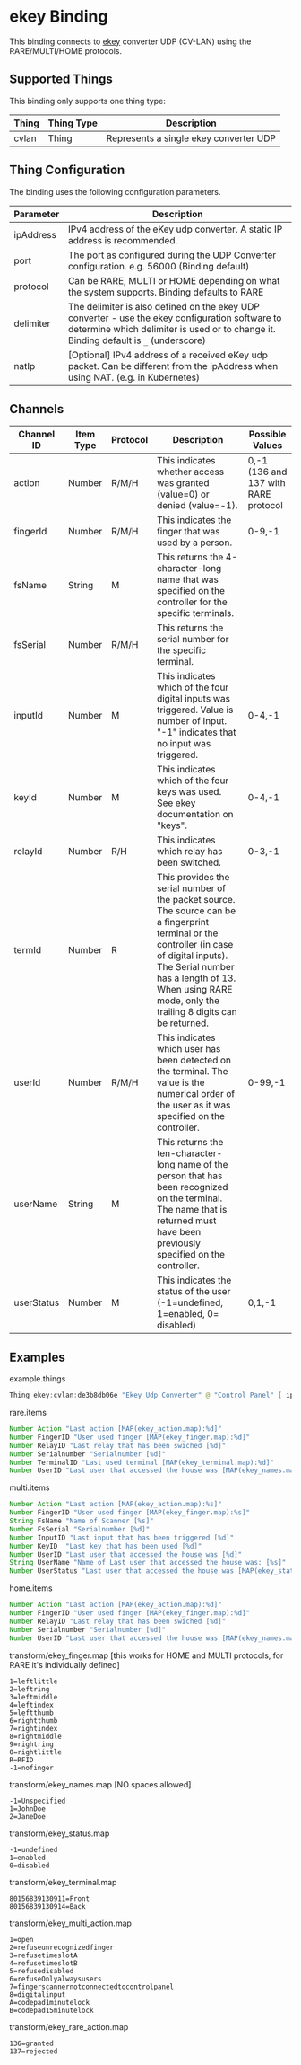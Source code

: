 # ekey Binding

This binding connects to [ekey](https://ekey.net/) converter UDP (CV-LAN) using the RARE/MULTI/HOME protocols.

## Supported Things

This binding only supports one thing type:

| Thing | Thing Type | Description                            |
|-------|------------|----------------------------------------|
| cvlan | Thing      | Represents a single ekey converter UDP |

## Thing Configuration

The binding uses the following configuration parameters.

| Parameter | Description                                                                                                                                                                              |
|-----------|------------------------------------------------------------------------------------------------------------------------------------------------------------------------------------------|
| ipAddress | IPv4 address of the eKey udp converter.  A static IP address is recommended.                                                                                                             |
| port      | The port as configured during the UDP Converter configuration.  e.g. 56000 (Binding default)                                                                                             |
| protocol  | Can be RARE, MULTI or HOME depending on what the system supports. Binding defaults to RARE                                                                                               |
| delimiter | The delimiter is also defined on the ekey UDP converter - use the ekey configuration software to determine which delimiter is used or to change it.  Binding default is `_` (underscore) |
| natIp     | [Optional] IPv4 address of a received eKey udp packet. Can be different from the ipAddress when using NAT. (e.g. in Kubernetes)                                                          |

## Channels

| Channel ID | Item Type | Protocol | Description                                                                                                                                                                                                                                           | Possible Values                      |
|------------|-----------|----------|-------------------------------------------------------------------------------------------------------------------------------------------------------------------------------------------------------------------------------------------------------|--------------------------------------|
| action     | Number    | R/M/H    | This indicates whether access was granted (value=0) or denied (value=-1).                                                                                                                                                                             | 0,-1 (136 and 137 with RARE protocol |
| fingerId   | Number    | R/M/H    | This indicates the finger that was used by a person.                                                                                                                                                                                                  | 0-9,-1                               |
| fsName     | String    | M        | This returns the 4-character-long name that was specified on the controller for the specific terminals.                                                                                                                                               |                                      |
| fsSerial   | Number    | R/M/H    | This returns the serial number for the specific terminal.                                                                                                                                                                                             |                                      |
| inputId    | Number    | M        | This indicates which of the four digital inputs was triggered. Value is number of Input. "-1" indicates that no input was triggered.                                                                                                                  | 0-4,-1                               |
| keyId      | Number    | M        | This indicates which of the four keys was used. See ekey documentation on "keys".                                                                                                                                                                     | 0-4,-1                               |
| relayId    | Number    | R/H      | This indicates which relay has been switched.                                                                                                                                                                                                         | 0-3,-1                               |
| termId     | Number    | R        | This provides the serial number of the packet source. The source can be a fingerprint terminal or the controller (in case of digital inputs). The Serial number has a length of 13. When using RARE mode, only the trailing 8 digits can be returned. |                                      |
| userId     | Number    | R/M/H    | This indicates which user has been detected on the terminal. The value is the numerical order of the user as it was specified on the controller.                                                                                                      | 0-99,-1                              |
| userName   | String    | M        | This returns the ten-character-long name of the person that has been recognized on the terminal. The name that is returned must have been previously specified on the controller.                                                                     |                                      |
| userStatus | Number    | M        | This indicates the status of the user (-1=undefined, 1=enabled, 0= disabled)                                                                                                                                                                          | 0,1,-1                               |

## Examples

example.things

```java
Thing ekey:cvlan:de3b8db06e "Ekey Udp Converter" @ "Control Panel" [ ipAddress="xxx.xxx.xxx.xxx", port="56000", protocol="RARE", delimiter="_" ]
```

rare.items

```java
Number Action "Last action [MAP(ekey_action.map):%d]"                          { channel="ekey:cvlan:de3b8db06e:action" }
Number FingerID "User used finger [MAP(ekey_finger.map):%d]"                   { channel="ekey:cvlan:de3b8db06e:fingerId" }
Number RelayID "Last relay that has been swiched [%d]"                         { channel="ekey:cvlan:de3b8db06e:relayId" }
Number Serialnumber "Serialnumber [%d]"                                        { channel="ekey:cvlan:de3b8db06e:fsSerial" }
Number TerminalID "Last used terminal [MAP(ekey_terminal.map):%d]"             { channel="ekey:cvlan:de3b8db06e:termId" }
Number UserID "Last user that accessed the house was [MAP(ekey_names.map):%d]" { channel="ekey:cvlan:de3b8db06e:userId" }
```

multi.items

```java
Number Action "Last action [MAP(ekey_action.map):%s]"                          { channel="ekey:cvlan:de3b8db06e:action" }
Number FingerID "User used finger [MAP(ekey_finger.map):%s]"                   { channel="ekey:cvlan:de3b8db06e:fingerId" }
String FsName "Name of Scanner [%s]"                                           { channel="ekey:cvlan:de3b8db06e:fsName" }
Number FsSerial "Serialnumber [%d]"                                            { channel="ekey:cvlan:de3b8db06e:fsSerial" }
Number InputID "Last input that has been triggered [%d]"                       { channel="ekey:cvlan:de3b8db06e:inputId" }
Number KeyID  "Last key that has been used [%d]"                               { channel="ekey:cvlan:de3b8db06e:keyId" }
Number UserID "Last user that accessed the house was [%d]"                     { channel="ekey:cvlan:de3b8db06e:userId" }
String UserName "Name of Last user that accessed the house was: [%s]"          { channel="ekey:cvlan:de3b8db06e:userName" }
Number UserStatus "Last user that accessed the house was [MAP(ekey_status.map):%s]" { channel="ekey:cvlan:de3b8db06e:userStatus" }
```

home.items

```java
Number Action "Last action [MAP(ekey_action.map):%d]"                          { channel="ekey:cvlan:de3b8db06e:action" }
Number FingerID "User used finger [MAP(ekey_finger.map):%d]"                   { channel="ekey:cvlan:de3b8db06e:fingerId" }
Number RelayID "Last relay that has been swiched [%d]"                         { channel="ekey:cvlan:de3b8db06e:relayId" }
Number Serialnumber "Serialnumber [%d]"                                        { channel="ekey:cvlan:de3b8db06e:fsSerial" }
Number UserID "Last user that accessed the house was [MAP(ekey_names.map):%d]" { channel="ekey:cvlan:de3b8db06e:userId" }
```

transform/ekey_finger.map [this works for HOME and MULTI protocols, for RARE it's individually defined]

```text
1=leftlittle
2=leftring
3=leftmiddle
4=leftindex
5=leftthumb
6=rightthumb
7=rightindex
8=rightmiddle
9=rightring
0=rightlittle
R=RFID
-1=nofinger
```

transform/ekey_names.map [NO spaces allowed]
```text
-1=Unspecified
1=JohnDoe
2=JaneDoe
```

transform/ekey_status.map

```text
-1=undefined
1=enabled
0=disabled
```

transform/ekey_terminal.map

```text
80156839130911=Front
80156839130914=Back
```

transform/ekey_multi_action.map

```text
1=open
2=refuseunrecognizedfinger
3=refusetimeslotA
4=refusetimeslotB
5=refusedisabled
6=refuseOnlyalwaysusers
7=fingerscannernotconnectedtocontrolpanel
8=digitalinput
A=codepad1minutelock
B=codepad15minutelock
```

transform/ekey_rare_action.map

```text
136=granted
137=rejected
```
